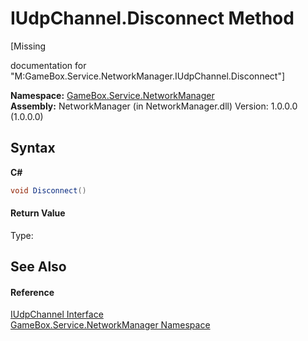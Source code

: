 # IUdpChannel.Disconnect Method 
 

\[Missing <summary> documentation for "M:GameBox.Service.NetworkManager.IUdpChannel.Disconnect"\]

**Namespace:**&nbsp;<a href="e92cd5f6-6868-30a4-62ef-776833ad32a3">GameBox.Service.NetworkManager</a><br />**Assembly:**&nbsp;NetworkManager (in NetworkManager.dll) Version: 1.0.0.0 (1.0.0.0)

## Syntax

**C#**<br />
``` C#
void Disconnect()
```


#### Return Value
Type: <br />

## See Also


#### Reference
<a href="9e67c5cc-56dd-2908-d8a4-ac41a7b2ba22">IUdpChannel Interface</a><br /><a href="e92cd5f6-6868-30a4-62ef-776833ad32a3">GameBox.Service.NetworkManager Namespace</a><br />